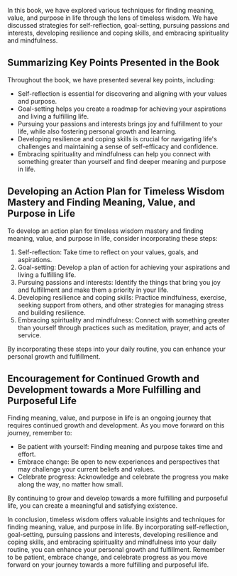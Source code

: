 
In this book, we have explored various techniques for finding meaning, value, and purpose in life through the lens of timeless wisdom. We have discussed strategies for self-reflection, goal-setting, pursuing passions and interests, developing resilience and coping skills, and embracing spirituality and mindfulness.

Summarizing Key Points Presented in the Book
--------------------------------------------

Throughout the book, we have presented several key points, including:

* Self-reflection is essential for discovering and aligning with your values and purpose.
* Goal-setting helps you create a roadmap for achieving your aspirations and living a fulfilling life.
* Pursuing your passions and interests brings joy and fulfillment to your life, while also fostering personal growth and learning.
* Developing resilience and coping skills is crucial for navigating life's challenges and maintaining a sense of self-efficacy and confidence.
* Embracing spirituality and mindfulness can help you connect with something greater than yourself and find deeper meaning and purpose in life.

Developing an Action Plan for Timeless Wisdom Mastery and Finding Meaning, Value, and Purpose in Life
-----------------------------------------------------------------------------------------------------

To develop an action plan for timeless wisdom mastery and finding meaning, value, and purpose in life, consider incorporating these steps:

1. Self-reflection: Take time to reflect on your values, goals, and aspirations.
2. Goal-setting: Develop a plan of action for achieving your aspirations and living a fulfilling life.
3. Pursuing passions and interests: Identify the things that bring you joy and fulfillment and make them a priority in your life.
4. Developing resilience and coping skills: Practice mindfulness, exercise, seeking support from others, and other strategies for managing stress and building resilience.
5. Embracing spirituality and mindfulness: Connect with something greater than yourself through practices such as meditation, prayer, and acts of service.

By incorporating these steps into your daily routine, you can enhance your personal growth and fulfillment.

Encouragement for Continued Growth and Development towards a More Fulfilling and Purposeful Life
------------------------------------------------------------------------------------------------

Finding meaning, value, and purpose in life is an ongoing journey that requires continued growth and development. As you move forward on this journey, remember to:

* Be patient with yourself: Finding meaning and purpose takes time and effort.
* Embrace change: Be open to new experiences and perspectives that may challenge your current beliefs and values.
* Celebrate progress: Acknowledge and celebrate the progress you make along the way, no matter how small.

By continuing to grow and develop towards a more fulfilling and purposeful life, you can create a meaningful and satisfying existence.

In conclusion, timeless wisdom offers valuable insights and techniques for finding meaning, value, and purpose in life. By incorporating self-reflection, goal-setting, pursuing passions and interests, developing resilience and coping skills, and embracing spirituality and mindfulness into your daily routine, you can enhance your personal growth and fulfillment. Remember to be patient, embrace change, and celebrate progress as you move forward on your journey towards a more fulfilling and purposeful life.
